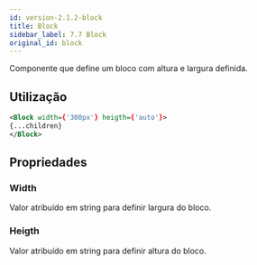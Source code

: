 ```yaml
---
id: version-2.1.2-block
title: Block
sidebar_label: 7.7 Block
original_id: block
---
```


Componente que define um bloco com altura e largura definida.

## Utilização

```xml
<Block width={'300px'} heigth={'auto'}>
{...children}
</Block>
```

## Propriedades

### Width

Valor atribuído em string para definir largura do bloco.

### Heigth

Valor atribuído em string para definir altura do bloco.
